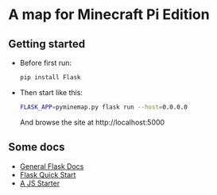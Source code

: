 # A map for Minecraft Pi Edition

## Getting started

* Before first run:

    ```sh
    pip install Flask
    ```

* Then start like this:

    ```sh
    FLASK_APP=pyminemap.py flask run --host=0.0.0.0
    ```
    And browse the site at http://localhost:5000

## Some docs
* [General Flask Docs](http://flask.pocoo.org)
* [Flask Quick Start](http://flask.pocoo.org/docs/1.0/quickstart/)
* [A JS Starter](https://github.com/cadullms/jsBasics)
